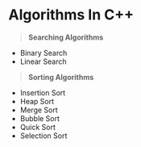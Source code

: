 # Algorithms In C++

> **Searching Algorithms**
  - Binary Search
  - Linear Search

> **Sorting Algorithms**
  - Insertion Sort
  - Heap Sort
  - Merge Sort
  - Bubble Sort
  - Quick Sort
  - Selection Sort
